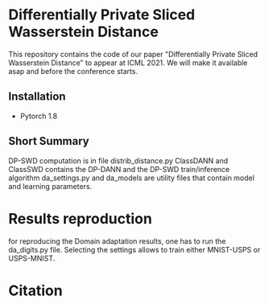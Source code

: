 # Differentially Private Sliced Wasserstein Distance

This repository contains the code of our paper  "Differentially Private Sliced Wasserstein Distance" to appear at ICML 2021.
We will make it available asap and before the conference starts. 

## Installation

* Pytorch 1.8

## Short Summary

DP-SWD computation is in file distrib_distance.py
ClassDANN and ClassSWD contains the DP-DANN and the DP-SWD train/inference algorithm
da_settings.py and da_models are utility files that contain model and learning parameters.

# Results reproduction

for reproducing the Domain adaptation results, one has to run the da_digits.py file. Selecting the settings allows to train either MNIST-USPS or USPS-MNIST.

# Citation 



